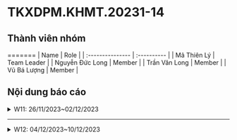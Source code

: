 # TKXDPM.KHMT.20231-14

## Thành viên nhóm

=======
| Name             | Role        |
| :--------------- | :---------- |
| Mã Thiên Lý      | Team Leader |
| Nguyễn Đức Long  | Member      |
| Trần Văn Long    | Member      |
| Vũ Bá Lượng      | Member      |

## Nội dung báo cáo

<details>
  <summary>W11: 26/11/2023~02/12/2023 </summary>
<br>
<details>
<summary>Mã Thiên Lý</summary>
<br>

- Assigned tasks:
  - Thực hiện tìm coupling các class: CartMedia, Cart, BaseController, Invoice, order, orderMedia, BaseScreenHandler.

- Implementation details:
  - Pull Request(s): https://github.com/lyma12/TKXDPM.KHMT.20231-14/pull/3
  - Specific implementation details:
    - CartMedia: sử dụng content coupling
    - Cart: sử dụng content coupling
    - BaseController: sử dụng content coupling, data coupling
    - Invoice
    - order: sử dụng content coupling, common coupling
    - orderMedia: 
    - BaseScreenHandler

</details>

<details>
<summary>Nguyễn Đức Long 20194100</summary>
<br>

- Assigned Task
  - Tìm coupling trong code liên quan đến đặt hàng
- Implementation details
  - Pull request: https://github.com/lyma12/TKXDPM.KHMT.20231-14/pull/2
  - Specific implementation details: Tìm coupling trong class PlaceOrderController, RushOrderController, views.screen.shippingInfo, views.screen.invoice</p>
</details> 

<details>
    <summary>Vũ Bá Lượng 20194109</summary>
<br>

- Nhiệm vụ bài tập:
    - Chỉ ra các loại coupling cho các phương thức trong controller **HomeController.java**, **ViewCartController.java** và  **views.screen.home**, **views.screen.cart** 

- Công việc chi tiết:
    - Pull Request(s): [https://github.com/lyma12/TKXDPM.KHMT.20231-14/pull/1]()
    - Mô tả công việc cụ thể:
        - **HomeController.java**
            - Cả 3 phương thức **getAllMedia()**, **getAllTypeMedia()**, **getListMediaByType(String type)** đều sử dụng **data couping** 
        - **ViewCartController**
            - Phương thức **checkAvailabilityOfProduct()** sử dụng **control coupling**
            - Phương thức **getCartSubtotal()** sử dụng **data coupling**
        - **views.screen.home**
            - **Group_Media.java**
                - **Group_Media()** sử dụng **control coupling**
                - **setGroupInfor()** chủ yếu sử dụng **control coupling** và **data coupling**
            - **HomeScreenHandler.java**
                - **HomeScreenHandler()** sử dụng **data coupling**
                - **getBController()** sử dụng **data coupling**
                - **show()** sử dụng **data coupling**
                - **initialize()** sử dụng cả **data coupling** và **control coupling**
            - **MediaHandler.java**
                - **MediaHandler()** sử dụng cả **data coupling** và **control coupling** 
                - **setMediaInfor()** sử dụng **data coupling**
        - **views.screen.cart**
            - **CartScreenHandler.java**
                - **CartScreenHandler()** sử dụng cả **data coupling** và **control coupling**
                - **requestToPlaceOrder()** sử dụng **control coupling**
                - **getBController()** sử dụng **data coupling**
                - **requestToViewCart()** sử dụng cả **data coupling** và **control coupling**
                - **displayCart()** sử dụng cả **data coupling** và **control coupling**
                - **updateCart()** sử dụng cả **data coupling** và **control coupling**
                - **updateCartAmount()** sử dụng **data coupling**
            - **MediaHandler.java**
                - **MediaHandler()** sử dụng cả **data coupling** và **control coupling**
                - **setMedia()** sử dụng **data coupling**
                - **setMediaInfor()** sử dụng cả **data coupling** và **control coupling**
                - **initializeSpinner()** sử dụng cả **data coupling**, **control coupling** và **content coupling**
</details>

</details>

---

<details>
  <summary>W12: 04/12/2023~10/12/2023 </summary>
<br>
<details>
<summary>Mã Thiên Lý</summary>
<br>

- Assigned tasks:
  - Thực hiện tìm cohesion các class: CartMedia, Cart, BaseController, Invoice, order, orderMedia, BaseScreenHandler.

- Implementation details:
  - Pull Request(s): https://github.com/lyma12/TKXDPM.KHMT.20231-14/pull/5
  - Specific implementation details:
    - CartMedia: functional cohesion
    - Cart: functional cohesion
    - BaseController: functional cohesion
    - Invoice: functional cohesion
    - order: functional cohesion
    - orderMedia: functional cohesion
    - BaseScreenHandler: functional cohesion
<br>
</details>  
<details>
    <summary>Nguyễn Đức Long 20194100</summary>

    - Nhiệm vụ bài tập: 
- Chỉ ra các loại cohesion cho các phương thức trong controller **PlaceOrderController.java**, **RushOrderController.java**

    - Công việc chi tiết:
- Pull Request(s): []()
    - Mô tả công việc cụ thể:
        - **PlaceOrderController.java**
            - phương thức **placeOrder** 
                - 4 phương thức **setPreviousScreen**, **setHomeScreenHandler**, **setScreenTitle**, **setBController** trong phương thức **PlaceOrder** liên kết theo loại communication cohesion vì đều hoạt động trên data cartScreen
                - 2 phương thức **createOrder** và **setOrder** liên kết theo loại sequential cohesion vì data order của phương thức createOrder và đầu vào cho phương thức setOrder
                - Phương thức **printStackTrace** liên kết theo loại coincidental cohesion vì chúng chỉ có tác dụng nhằm debug
                - Các phương thức còn lại đều là functional cohesion
            - phương thức **createOrder**: liên kết theo loại sequential cohesion với đầu ra của phương thức **orderMedia** là đầu vào
            phương thức **getlstOrderMedia.add**
            - phương thức **createInvoice**: functional cohesion
            - phương thức **processDeliveryInfo**: 
                - phương thức **LOGGER** liên kết theo loại coincidental cohesion vì chúng chỉ có tác dụng nhằm debug
                - các phương thức **setPreviousScreen**, **setHomeScreenHandler**, **setScreenTitle**, **setBController**, **show** đều hoạt động trên 1 dữ liệu là invoiceScreen -> communicational cohesion
                - còn lại là functional cohesion
            - phương thức **getCartSubtotal**: functional cohesion
            - phương thức **calculateShippingFee**: functional cohesion
            - phương thức **confirmInvoice**: functional cohesion
        - **RushOrderController.java**
            - Phương thức **checkMediaSupportRushOrder**: coincidental cohesion vì nó là 1 hàm Math.random không có liên kết gì với các phương thức khác
            - Phương thức **checkDeliveryToRushOrder**: functional cohesion
            - Phương thức **requestPlaceRushOrder**:
                - phương thức **setBController**, **setPreviousScreen**, **setHomeScreenHandler**, **setScreenTitle**, **showAndWait**: communication cohesion vì cùng hoạt động trên 1 dữ liệu là rushOrderScreen
                - phương thức **printStackTrace**: liên kết theo loại coincidental cohesion vì chúng chỉ có tác dụng nhằm debug
            - Phương thức **calculateShippingFee**: functional cohesion
<br>
</details>
<details>
    <summary>Trần Văn Long 20200372</summary>
<br>
</details>
<details>
    <summary>Vũ Bá Lượng 20194109</summary>
<br>
</details>
